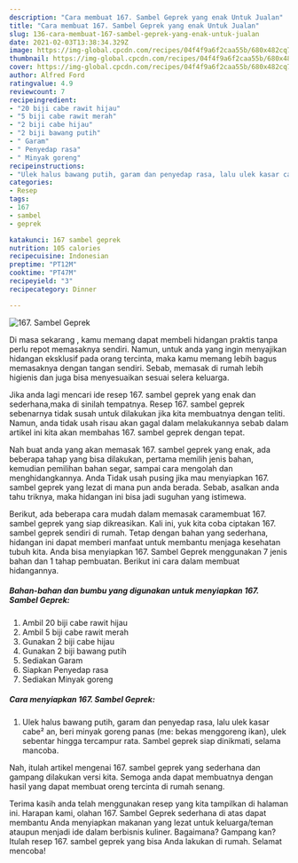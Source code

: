 ```yaml
---
description: "Cara membuat 167. Sambel Geprek yang enak Untuk Jualan"
title: "Cara membuat 167. Sambel Geprek yang enak Untuk Jualan"
slug: 136-cara-membuat-167-sambel-geprek-yang-enak-untuk-jualan
date: 2021-02-03T13:38:34.329Z
image: https://img-global.cpcdn.com/recipes/04f4f9a6f2caa55b/680x482cq70/167-sambel-geprek-foto-resep-utama.jpg
thumbnail: https://img-global.cpcdn.com/recipes/04f4f9a6f2caa55b/680x482cq70/167-sambel-geprek-foto-resep-utama.jpg
cover: https://img-global.cpcdn.com/recipes/04f4f9a6f2caa55b/680x482cq70/167-sambel-geprek-foto-resep-utama.jpg
author: Alfred Ford
ratingvalue: 4.9
reviewcount: 7
recipeingredient:
- "20 biji cabe rawit hijau"
- "5 biji cabe rawit merah"
- "2 biji cabe hijau"
- "2 biji bawang putih"
- " Garam"
- " Penyedap rasa"
- " Minyak goreng"
recipeinstructions:
- "Ulek halus bawang putih, garam dan penyedap rasa, lalu ulek kasar cabe² an, beri minyak goreng panas (me: bekas menggoreng ikan), ulek sebentar hingga tercampur rata. Sambel geprek siap dinikmati, selama mancoba."
categories:
- Resep
tags:
- 167
- sambel
- geprek

katakunci: 167 sambel geprek 
nutrition: 105 calories
recipecuisine: Indonesian
preptime: "PT12M"
cooktime: "PT47M"
recipeyield: "3"
recipecategory: Dinner

---
```



![167. Sambel Geprek](https://img-global.cpcdn.com/recipes/04f4f9a6f2caa55b/680x482cq70/167-sambel-geprek-foto-resep-utama.jpg)

Di masa  sekarang , kamu memang dapat membeli hidangan praktis tanpa perlu repot memasaknya sendiri. Namun, untuk anda yang ingin menyajikan hidangan eksklusif pada orang tercinta, maka kamu memang lebih bagus memasaknya dengan tangan sendiri. Sebab, memasak di rumah lebih higienis dan juga bisa menyesuaikan sesuai selera keluarga.

Jika anda lagi mencari ide resep 167. sambel geprek yang enak dan sederhana,maka di sinilah tempatnya. Resep 167. sambel geprek  sebenarnya tidak susah untuk dilakukan jika kita membuatnya dengan teliti. Namun, anda tidak usah risau akan gagal dalam melakukannya 
sebab dalam artikel ini kita akan membahas 167. sambel geprek dengan tepat.  



Nah buat anda yang akan memasak 167. sambel geprek yang enak, ada beberapa tahap yang bisa dilakukan, pertama memilih jenis bahan, kemudian pemilihan bahan segar, sampai cara mengolah dan menghidangkannya. Anda Tidak usah pusing jika mau menyiapkan 167. sambel geprek yang lezat di mana pun anda berada. Sebab, asalkan anda  tahu triknya, maka hidangan ini bisa jadi suguhan yang istimewa.

Berikut, ada beberapa cara mudah dalam memasak caramembuat 167. sambel geprek yang siap dikreasikan. Kali ini, yuk kita coba ciptakan 167. sambel geprek sendiri di rumah. Tetap dengan bahan yang sederhana, hidangan ini dapat memberi manfaat untuk membantu menjaga kesehatan tubuh kita. Anda bisa menyiapkan 167. Sambel Geprek menggunakan 7 jenis bahan dan 1 tahap pembuatan. Berikut ini cara dalam membuat hidangannya.

<!--inarticleads1-->

##### Bahan-bahan dan bumbu yang digunakan untuk menyiapkan 167. Sambel Geprek:

1. Ambil 20 biji cabe rawit hijau
1. Ambil 5 biji cabe rawit merah
1. Gunakan 2 biji cabe hijau
1. Gunakan 2 biji bawang putih
1. Sediakan  Garam
1. Siapkan  Penyedap rasa
1. Sediakan  Minyak goreng




<!--inarticleads2-->

##### Cara menyiapkan 167. Sambel Geprek:

1. Ulek halus bawang putih, garam dan penyedap rasa, lalu ulek kasar cabe² an, beri minyak goreng panas (me: bekas menggoreng ikan), ulek sebentar hingga tercampur rata. Sambel geprek siap dinikmati, selama mancoba.




Nah, itulah artikel mengenai  167. sambel geprek  yang sederhana dan gampang dilakukan versi kita. Semoga anda dapat membuatnya dengan hasil yang dapat membuat oreng tercinta di rumah senang. 

Terima kasih anda telah menggunakan resep yang kita tampilkan di halaman ini. Harapan kami, olahan  167. Sambel Geprek sederhana di atas dapat membantu Anda menyiapkan makanan yang lezat untuk keluarga/teman ataupun menjadi ide dalam berbisnis kuliner. Bagaimana? Gampang kan? Itulah resep 167. sambel geprek yang bisa Anda lakukan di rumah. Selamat mencoba!

